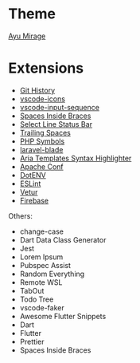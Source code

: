 # Theme
[Ayu Mirage](https://marketplace.visualstudio.com/items?itemName=teabyii.ayu)

# Extensions
* [Git History](https://marketplace.visualstudio.com/items?itemName=donjayamanne.githistory)
* [vscode-icons](https://marketplace.visualstudio.com/items?itemName=robertohuertasm.vscode-icons)
* [vscode-input-sequence](https://marketplace.visualstudio.com/items?itemName=tomoki1207.vscode-input-sequence)
* [Spaces Inside Braces](https://marketplace.visualstudio.com/items?itemName=AiryShift.spaces-inside-braces)
* [Select Line Status Bar](https://marketplace.visualstudio.com/items?itemName=tomoki1207.selectline-statusbar)
* [Trailing Spaces](https://marketplace.visualstudio.com/items?itemName=shardulm94.trailing-spaces)
* [PHP Symbols](https://marketplace.visualstudio.com/items?itemName=linyang95.php-symbols)
* [laravel-blade](https://marketplace.visualstudio.com/items?itemName=cjhowe7.laravel-blade)
* [Aria Templates Syntax Highlighter](https://marketplace.visualstudio.com/items?itemName=maxim.vscode-ariatemplates-highlighter)
* [Apache Conf](https://marketplace.visualstudio.com/items?itemName=mrmlnc.vscode-apache)
* [DotENV](https://marketplace.visualstudio.com/items?itemName=mikestead.dotenv)
* [ESLint](https://marketplace.visualstudio.com/items?itemName=dbaeumer.vscode-eslint)
* [Vetur](https://marketplace.visualstudio.com/items?itemName=octref.vetur)
* [Firebase](https://marketplace.visualstudio.com/items?itemName=toba.vsfire)

Others:
* change-case
* Dart Data Class Generator
* Jest
* Lorem Ipsum
* Pubspec Assist
* Random Everything
* Remote WSL
* TabOut
* Todo Tree
* vscode-faker
* Awesome Flutter Snippets
* Dart
* Flutter
* Prettier
* Spaces Inside Braces
